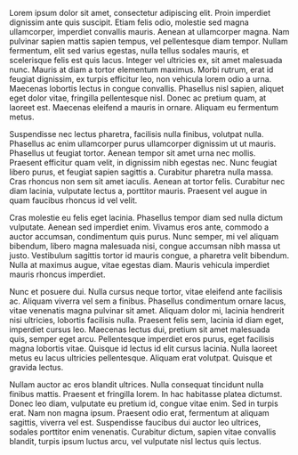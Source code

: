 Lorem ipsum dolor sit amet, consectetur adipiscing elit. Proin imperdiet dignissim ante quis suscipit. Etiam felis odio, molestie sed magna ullamcorper, imperdiet convallis mauris. Aenean at ullamcorper magna. Nam pulvinar sapien mattis sapien tempus, vel pellentesque diam tempor. Nullam fermentum, elit sed varius egestas, nulla tellus sodales mauris, et scelerisque felis est quis lacus. Integer vel ultricies ex, sit amet malesuada nunc. Mauris at diam a tortor elementum maximus. Morbi rutrum, erat id feugiat dignissim, ex turpis efficitur leo, non vehicula lorem odio a urna. Maecenas lobortis lectus in congue convallis. Phasellus nisl sapien, aliquet eget dolor vitae, fringilla pellentesque nisl. Donec ac pretium quam, at laoreet est. Maecenas eleifend a mauris in ornare. Aliquam eu fermentum metus.

Suspendisse nec lectus pharetra, facilisis nulla finibus, volutpat nulla. Phasellus ac enim ullamcorper purus ullamcorper dignissim ut ut mauris. Phasellus ut feugiat tortor. Aenean tempor sit amet urna nec mollis. Praesent efficitur quam velit, in dignissim nibh egestas nec. Nunc feugiat libero purus, et feugiat sapien sagittis a. Curabitur pharetra nulla massa. Cras rhoncus non sem sit amet iaculis. Aenean at tortor felis. Curabitur nec diam lacinia, vulputate lectus a, porttitor mauris. Praesent vel augue in quam faucibus rhoncus id vel velit.

Cras molestie eu felis eget lacinia. Phasellus tempor diam sed nulla dictum vulputate. Aenean sed imperdiet enim. Vivamus eros ante, commodo a auctor accumsan, condimentum quis purus. Nunc semper, mi vel aliquam bibendum, libero magna malesuada nisi, congue accumsan nibh massa ut justo. Vestibulum sagittis tortor id mauris congue, a pharetra velit bibendum. Nulla at maximus augue, vitae egestas diam. Mauris vehicula imperdiet mauris rhoncus imperdiet.

Nunc et posuere dui. Nulla cursus neque tortor, vitae eleifend ante facilisis ac. Aliquam viverra vel sem a finibus. Phasellus condimentum ornare lacus, vitae venenatis magna pulvinar sit amet. Aliquam dolor mi, lacinia hendrerit nisi ultricies, lobortis facilisis nulla. Praesent felis sem, lacinia id diam eget, imperdiet cursus leo. Maecenas lectus dui, pretium sit amet malesuada quis, semper eget arcu. Pellentesque imperdiet eros purus, eget facilisis magna lobortis vitae. Quisque id lectus id elit cursus lacinia. Nulla laoreet metus eu lacus ultricies pellentesque. Aliquam erat volutpat. Quisque et gravida lectus.

Nullam auctor ac eros blandit ultrices. Nulla consequat tincidunt nulla finibus mattis. Praesent et fringilla lorem. In hac habitasse platea dictumst. Donec leo diam, vulputate eu pretium id, congue vitae enim. Sed in turpis erat. Nam non magna ipsum. Praesent odio erat, fermentum at aliquam sagittis, viverra vel est. Suspendisse faucibus dui auctor leo ultrices, sodales porttitor enim venenatis. Curabitur dictum, sapien vitae convallis blandit, turpis ipsum luctus arcu, vel vulputate nisl lectus quis lectus.
